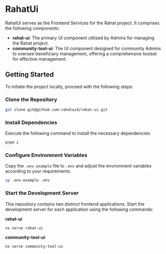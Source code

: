 # RahatUi

RahatUi serves as the Frontend Services for the Rahat project. It comprises the following components:

- **rahat-ui**: The primary UI component utilized by Admins for managing the Rahat project.
- **community-tool-ui**: The UI component designed for community Admins to oversee beneficiary management, offering a comprehensive toolset for effective management.

## Getting Started

To initiate the project locally, proceed with the following steps:

### Clone the Repository

```bash
git clone git@github.com:rahataid/rahat-ui.git
```

### Install Dependencies

Execute the following command to install the necessary dependencies:

```bash
pnpm i
```

### Configure Environment Variables

Copy the `.env.example` file to `.env` and adjust the environment variables according to your requirements:

```bash
cp .env.example .env
```

### Start the Development Server

This repository contains two distinct frontend applications. Start the development server for each application using the following commands:

**rahat-ui**

```bash
nx serve rahat-ui
```

**community-tool-ui**

```bash
nx serve community-tool-ui
```
